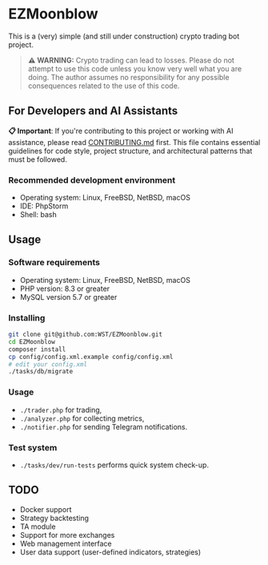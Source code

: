 # EZMoonblow

This is a (very) simple (and still under construction) crypto trading bot project.

> **⚠️ WARNING:** Crypto trading  can lead to losses. Please do not attempt to use this code unless you know very well what you are doing. The author assumes no responsibility for any possible consequences related to the use of this code. 

## For Developers and AI Assistants

**📋 Important**: If you're contributing to this project or working with AI assistance, please read [CONTRIBUTING.md](CONTRIBUTING.md) first. This file contains essential guidelines for code style, project structure, and architectural patterns that must be followed.

### Recommended development environment

* Operating system: Linux, FreeBSD, NetBSD, macOS
* IDE: PhpStorm
* Shell: bash

## Usage

### Software requirements

* Operating system: Linux, FreeBSD, NetBSD, macOS
* PHP version: 8.3 or greater
* MySQL version 5.7 or greater

### Installing

```bash
git clone git@github.com:WST/EZMoonblow.git
cd EZMoonblow
composer install
cp config/config.xml.example config/config.xml
# edit your config.xml
./tasks/db/migrate
```

### Usage

* `./trader.php` for trading,
* `./analyzer.php` for collecting metrics,
* `./notifier.php` for sending Telegram notifications.

### Test system
* `./tasks/dev/run-tests` performs quick system check-up.

## TODO

* Docker support
* Strategy backtesting
* TA module
* Support for more exchanges
* Web management interface
* User data support (user-defined indicators, strategies)
